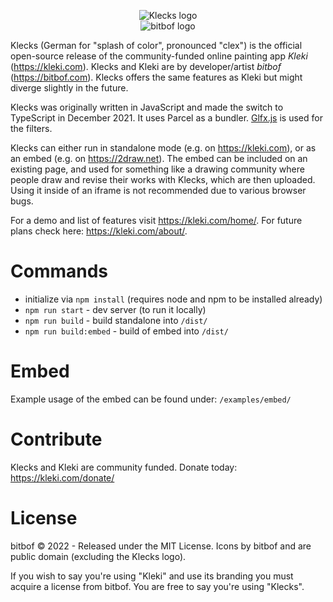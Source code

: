 <p style="text-align:center">
<img src="https://bitbof.com/stuff/2022-01-klecks/klecks-transparent-white.png" alt="Klecks logo"><br>
<img src="https://bitbof.com/stuff/2022-01-klecks/bitbof.png" alt="bitbof logo">
</p>

Klecks (German for "splash of color", pronounced "clex") is the official open-source release of the community-funded online painting app *Kleki* (https://kleki.com). Klecks and Kleki are by developer/artist *bitbof* (https://bitbof.com). Klecks offers the same features as Kleki but might diverge slightly in the future.

Klecks was originally written in JavaScript and made the switch to TypeScript in December 2021. It uses Parcel as a bundler.
[Glfx.js](https://github.com/evanw/glfx.js) is used for the filters.

Klecks can either run in standalone mode (e.g. on https://kleki.com), or as an embed (e.g. on https://2draw.net). The embed can be included on an existing page, and used for something like a drawing community where people draw and revise their works with Klecks, which are then uploaded. Using it inside of an iframe is not recommended due to various browser bugs.

For a demo and list of features visit https://kleki.com/home/. For future plans check here: https://kleki.com/about/.

# Commands
- initialize via `npm install` (requires node and npm to be installed already)
- `npm run start` - dev server (to run it locally)
- `npm run build` - build standalone into `/dist/`
- `npm run build:embed` - build of embed into `/dist/`

# Embed
Example usage of the embed can be found under: `/examples/embed/`

# Contribute
Klecks and Kleki are community funded. Donate today: https://kleki.com/donate/

# License

bitbof © 2022 - Released under the MIT License. Icons by bitbof and are public domain (excluding the Klecks logo).

If you wish to say you're using "Kleki" and use its branding you must acquire a license from bitbof. You are free to say you're using "Klecks".